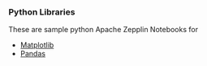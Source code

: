 ### Python Libraries

These are sample python Apache Zepplin Notebooks for 

- [Matplotlib](http://pandas.pydata.org/)
- [Pandas](http://pandas.pydata.org/)

